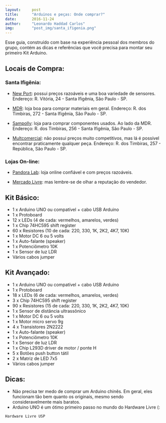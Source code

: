 ```yaml
---
layout:     post
title:      "Arduinos e peças: Onde comprar?"
date:       2016-11-24
author:     "Leonardo Haddad Carlos"
img:        "post_img/santa_ifigenia.png"
---
```


Esse guia, construído com base na experiência pessoal dos membros do grupo, contém as dicas e referências que você precisa para montar seu primeiro Kit Arduino.

## Locais de Compra:

### Santa Ifigênia:

 - [New Port][newport]: possui preços razoáveis e uma boa variedade de sensores. Endereço: R. Vitória, 24 - Santa Ifigênia, São Paulo - SP.

 - [MDR][mdrcomp]: loja boa para comprar materiais em geral. Endereço: R. dos Timbiras, 272 - Santa Ifigênia, São Paulo - SP.

 - [Sampolly][sampolly]: loja para comprar componentes usados. Ao lado da MDR. Endereço: R. dos Timbiras, 256 - Santa Ifigênia, São Paulo - SP.

 - [Multcomercial][multcomercial]: não possui preços muito competitivos, mas lá é possível encontrar praticamente qualquer peça. Endereço: R. dos Timbiras, 257 - República, São Paulo - SP.

### Lojas On-line:

 - [Pandora Lab][pandoralab]: loja online confiável e com preços razoáveis. 

 - [Mercado Livre][mercadolivre]: mas lembre-se de olhar a reputação do vendedor.


## Kit Básico:

 -  1 x Arduino UNO ou compatível + cabo USB Arduino
 -  1 x Protoboard 
 - 12 x LEDs (4 de cada: vermelhos, amarelos, verdes)
 -  1 x Chip 74HC595 shift register
 - 60 x Resistores (10 de cada: 220, 330, 1K, 2K2, 4K7, 10K)
 -  1 x Motor DC 6 ou 5 volts
 -  1 x Auto-falante (speaker) 
 -  1 x Potenciômetro 10K
 -  1 x Sensor de luz LDR
 - Vários cabos jumper
 
## Kit Avançado:

 -  1 x Arduino UNO ou compatível + cabo USB Arduino
 -  1 x Protoboard 
 - 18 x LEDs (6 de cada: vermelhos, amarelos, verdes)
 -  3 x Chip 74HC595 shift register
 - 90 x Resistores (15 de cada: 220, 330, 1K, 2K2, 4K7, 10K)
 -  1 x Sensor de distância ultrassônico
 -  1 x Motor DC 6 ou 5 volts
 -  1 x Motor micro servo 9g
 -  4 x Transistores 2N2222
 -  1 x Auto-falante (speaker) 
 -  1 x Potenciômetro 10K
 -  1 x Sensor de luz LDR
 -  1 x Chip L293D driver de motor / ponte H
 -  5 x Botões push button tátil
 -  2 x Matriz de LED 7x5
 - Vários cabos jumper


## Dicas:
 - Não precisa ter medo de comprar um Arduino chinês. Em geral, eles funcionam tão bem quanto os originais, mesmo sendo consideravelmente mais baratos.
 - Arduino UNO é um ótimo primeiro passo no mundo do Hardware Livre (:

`Hardware Livre USP`

[//]: # (These are reference links used in the body of this note and get stripped out when the markdown processor does its job. There is no need to format nicely because it shouldn't be seen. Thanks SO - http://stackoverflow.com/questions/4823468/store-comments-in-markdown-syntax)


   [mercadolivre]: <http://eletronicos.mercadolivre.com.br/pecas-componentes-eletricos/>
   [pandoralab]: <https://pandoralab.com.br/>
   [sampolly]: <http://sampolly-eletro-eletronica-ltda.betoget.com.br/>
   [mdrcomp]: <http://www.mrdcomp.com.br/>
   [newport]: <http://newportcom.com.br/>
   [multcomercial]: <http://www.multcomercial.com.br/>
   [arduino]: <https://www.arduino.cc>
